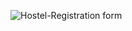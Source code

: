 ![Hostel-Registration form](https://github.com/user-attachments/assets/df82e6ae-fc3f-4e03-a955-6d4e32d388f8)
